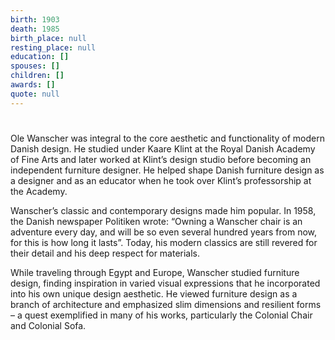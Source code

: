 ```yaml
---
birth: 1903
death: 1985
birth_place: null
resting_place: null
education: []
spouses: []
children: []
awards: []
quote: null
---
```


#

Ole Wanscher was integral to the core aesthetic and functionality of modern Danish design. He studied under Kaare Klint at the Royal Danish Academy of Fine Arts and later worked at Klint’s design studio before becoming an independent furniture designer. He helped shape Danish furniture design as a designer and as an educator when he took over Klint’s professorship at the Academy.

Wanscher’s classic and contemporary designs made him popular. In 1958, the Danish newspaper Politiken wrote: “Owning a Wanscher chair is an adventure every day, and will be so even several hundred years from now, for this is how long it lasts”. Today, his modern classics are still revered for their detail and his deep respect for materials.

While traveling through Egypt and Europe, Wanscher studied furniture design, finding inspiration in varied visual expressions that he incorporated into his own unique design aesthetic. He viewed furniture design as a branch of architecture and emphasized slim dimensions and resilient forms – a quest exemplified in many of his works, particularly the Colonial Chair and Colonial Sofa.
